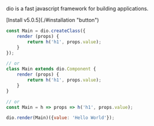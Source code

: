 dio is a fast javascript framework for building applications.

<p>[Install v5.0.5](./#installation "button")</p>

```javascript
const Main = dio.createClass({
	render (props) {
		return h('h1', props.value);
	}
});

// or
class Main extends dio.Component {
	render (props) {
		return h('h1', props.value);
	}
}

// or
const Main = h => props => h('h1', props.value);

dio.render(Main)({value: 'Hello World'});
```